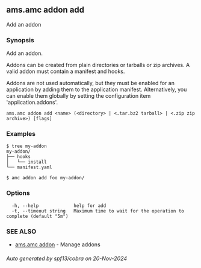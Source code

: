 ## ams.amc addon add

Add an addon

### Synopsis

Add an addon.

Addons can be created from plain directories or tarballs or zip archives.
A valid addon must contain a manifest and hooks.

Addons are not used automatically, but they must be enabled for an application
by adding them to the application manifest.
Alternatively, you can enable them globally by setting the configuration item
'application.addons'.

```
ams.amc addon add <name> (<directory> | <.tar.bz2 tarball> | <.zip zip archive>) [flags]
```

### Examples

```
$ tree my-addon
my-addon/
├── hooks
│   └── install
└── manifest.yaml

$ amc addon add foo my-addon/

```

### Options

```
  -h, --help             help for add
  -t, --timeout string   Maximum time to wait for the operation to complete (default "5m")
```

### SEE ALSO

* [ams.amc addon](ams.amc_addon.md)	 - Manage addons

###### Auto generated by spf13/cobra on 20-Nov-2024
